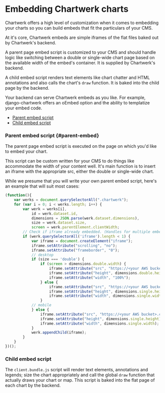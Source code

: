 # Embedding Chartwerk charts

Chartwerk offers a high level of customization when it comes to embedding your charts so you can build embeds that fit the particulars of your CMS.

At it's core, Chartwerk embeds are simple iframes of the flat files baked out by Chartwerk's backend.

A parent page embed script is customized to your CMS and should handle logic like switching between a double or single-wide chart page based on the available width of the embed's container. It is supplied by Chartwerk's backend.

A child embed script renders text elements like chart chatter and HTML annotations and also calls the chart's `draw` function. It is baked into the child page by the backend.

Your backend can serve Chartwerk embeds as you like. For example, django-chartwerk offers an oEmbed option and the ability to templatize your embed code.

- [Parent embed script](#parent-embed)
- [Child embed script](#child-embed)


### Parent embed script {#parent-embed}

The parent page embed script is executed on the page on which you'd like to embed your chart.

This script can be custom written for your CMS to do things like accommodate the width of your content well. It's main function is to insert an iframe with the appropriate src, either the double or single-wide chart.

While we presume that you will write your own parent embed script, here's an example that will suit most cases:

```javascript
(function(){
    var werks = document.querySelectorAll(".chartwerk");
    for (var i = 0; i < werks.length; i++) {
        var werk = werks[i],
            id = werk.dataset.id,
            dimensions = JSON.parse(werk.dataset.dimensions),
            size = werk.dataset.size,
            screen = werk.parentElement.clientWidth;
        // Check if iframe already embedded. (Handles for multiple embedded charts...)
        if (werk.querySelectorAll('iframe').length < 1) {
            var iframe = document.createElement("iframe");
            iframe.setAttribute("scrolling", "no");
            iframe.setAttribute("frameborder", "0");
            // desktop
            if (size === 'double') {
                if (screen > dimensions.double.width) {
                    iframe.setAttribute("src", "https://<your AWS bucket>.com/path/to.charts/"+id+".html");
                    iframe.setAttribute("height", dimensions.double.height);
                    iframe.setAttribute("width", "100%");
                } else {
                    iframe.setAttribute("src", "https://<your AWS bucket>.com/path/to.charts/"+id+"_single.html");
                    iframe.setAttribute("height", dimensions.single.height);
                    iframe.setAttribute("width", dimensions.single.width);
                }
            // mobile
            } else {
                iframe.setAttribute("src", "https://<your AWS bucket>.com/path/to.charts/"+id+"_single.html");
                iframe.setAttribute("height", dimensions.single.height);
                iframe.setAttribute("width", dimensions.single.width);
            }
            werk.appendChild(iframe);
        }
    }
})();
```

### Child embed script

The `client.bundle.js` script will render text elements, annotations and legends; size the chart appropriately and call the global `draw` function that actually draws your chart or map. This script is baked into the flat page of each chart by the backend.
